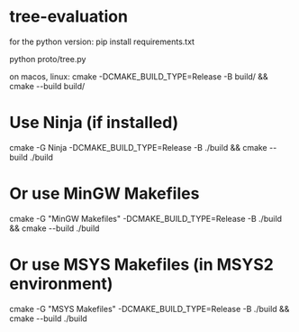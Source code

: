 # tree-evaluation

for the python version:
pip install requirements.txt

python proto/tree.py

on macos, linux:
cmake -DCMAKE_BUILD_TYPE=Release -B build/ && cmake --build build/


# Use Ninja (if installed)
cmake -G Ninja -DCMAKE_BUILD_TYPE=Release -B ./build && cmake --build ./build

# Or use MinGW Makefiles
cmake -G "MinGW Makefiles" -DCMAKE_BUILD_TYPE=Release -B ./build && cmake --build ./build

# Or use MSYS Makefiles (in MSYS2 environment)
cmake -G "MSYS Makefiles" -DCMAKE_BUILD_TYPE=Release -B ./build && cmake --build ./build
